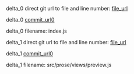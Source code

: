 delta_0 direct git url to file and line number: [file_url](https://www.github.com/netguru/aws-iam-manager/commit/e381ceececa386e91ed7e07123ad3bbe800c94b9/#diff-e727e4bdf3657fd1d798edcd6b099d6e092f8573cba266154583a746bba0f346L34)

delta_0 [commit_url0](https://www.github.com/netguru/aws-iam-manager/commit/e381ceececa386e91ed7e07123ad3bbe800c94b9)

delta_0 filename: index.js



delta_1 direct git url to file and line number: [file_url](https://www.github.com/prose/prose/commit/e31dfd2e1ac981fbfb447ff8301e479233df92df/#diff-cf48e6bc403722ec6458964423e58dca29fb1eeaed7eabb2be8ea1e35602abb3L23)

delta_1 [commit_url0](https://www.github.com/prose/prose/commit/e31dfd2e1ac981fbfb447ff8301e479233df92df)

delta_1 filename: src/prose/views/preview.js



